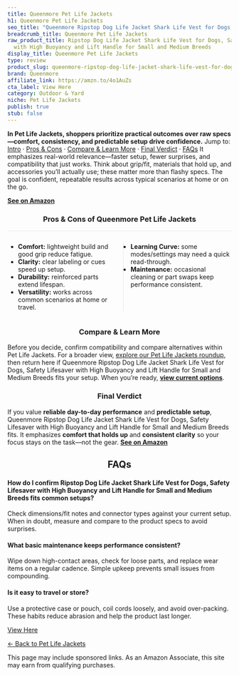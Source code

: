 ```yaml
---
title: Queenmore Pet Life Jackets
h1: Queenmore Pet Life Jackets
seo_title: "Queenmore Ripstop Dog Life Jacket Shark Life Vest for Dogs,\u2026"
breadcrumb_title: Queenmore Pet Life Jackets
raw_product_title: Ripstop Dog Life Jacket Shark Life Vest for Dogs, Safety Lifesaver
  with High Buoyancy and Lift Handle for Small and Medium Breeds
display_title: Queenmore Pet Life Jackets
type: review
product_slug: queenmore-ripstop-dog-life-jacket-shark-life-vest-for-dogs-safety-lifes-fd9e6bb8
brand: Queenmore
affiliate_link: https://amzn.to/4o1AuZs
cta_label: View Here
category: Outdoor & Yard
niche: Pet Life Jackets
publish: true
stub: false
---
```


<div id="intro" class="full-width"><p><strong>In Pet Life Jackets, shoppers prioritize practical outcomes over raw specs&mdash;comfort, consistency, and predictable setup drive confidence.</strong> Jump to: <a href="#intro">Intro</a> · <a href="#pros-cons">Pros &amp; Cons</a> · <a href="#compare-more">Compare &amp; Learn More</a> · <a href="#verdict">Final Verdict</a> · <a href="#faqs">FAQs</a> It emphasizes real-world relevance&mdash;faster setup, fewer surprises, and compatibility that just works. Think about grip/fit, materials that hold up, and accessories you’ll actually use; these matter more than flashy specs. The goal is confident, repeatable results across typical scenarios at home or on the go.</p><p><a href="https://amzn.to/4o1AuZs" rel="nofollow sponsored noopener" target="_blank"><strong>See on Amazon</strong></a></p></div>
<h3 id="pros-cons" style="text-align:center;">Pros &amp; Cons of Queenmore Pet Life Jackets</h3>
<div class="pc-grid" style="display:grid;grid-template-columns:1fr 1fr;gap:16px;border-top:1px solid #e5e7eb;padding-top:12px;">
  <ul>
    <li><strong>Comfort:</strong> lightweight build and good grip reduce fatigue.</li>
    <li><strong>Clarity:</strong> clear labeling or cues speed up setup.</li>
    <li><strong>Durability:</strong> reinforced parts extend lifespan.</li>
    <li><strong>Versatility:</strong> works across common scenarios at home or travel.</li>
  </ul>
  <ul style="border-left:1px solid #e5e7eb;padding-left:16px;">
    <li><strong>Learning Curve:</strong> some modes/settings may need a quick read-through.</li>
    <li><strong>Maintenance:</strong> occasional cleaning or part swaps keep performance consistent.</li>
  </ul>
</div>


<h3 id="compare-more" style="text-align:center;">Compare &amp; Learn More</h3>
<p>Before you decide, confirm compatibility and compare alternatives within Pet Life Jackets. For a broader view, <a href="#">explore our Pet Life Jackets roundup</a>, then return here if Queenmore Ripstop Dog Life Jacket Shark Life Vest for Dogs, Safety Lifesaver with High Buoyancy and Lift Handle for Small and Medium Breeds fits your setup. When you’re ready, <a href="https://amzn.to/4o1AuZs" rel="nofollow sponsored noopener" target="_blank"><strong>view current options</strong></a>.</p>

<h3 id="verdict" style="text-align:center;">Final Verdict</h3>
<p>If you value <strong>reliable day-to-day performance</strong> and <strong>predictable setup</strong>, Queenmore Ripstop Dog Life Jacket Shark Life Vest for Dogs, Safety Lifesaver with High Buoyancy and Lift Handle for Small and Medium Breeds fits. It emphasizes <strong>comfort that holds up</strong> and <strong>consistent clarity</strong> so your focus stays on the task&mdash;not the gear. <a href="https://amzn.to/4o1AuZs" rel="nofollow sponsored noopener" target="_blank"><strong>See on Amazon</strong></a></p>

<h2 id="faqs" style="text-align:center;">FAQs</h2>
<h4><strong>How do I confirm Ripstop Dog Life Jacket Shark Life Vest for Dogs, Safety Lifesaver with High Buoyancy and Lift Handle for Small and Medium Breeds fits common setups?</strong></h4>
<p>Check dimensions/fit notes and connector types against your current setup. When in doubt, measure and compare to the product specs to avoid surprises.</p>
<h4><strong>What basic maintenance keeps performance consistent?</strong></h4>
<p>Wipe down high-contact areas, check for loose parts, and replace wear items on a regular cadence. Simple upkeep prevents small issues from compounding.</p>
<h4><strong>Is it easy to travel or store?</strong></h4>
<p>Use a protective case or pouch, coil cords loosely, and avoid over-packing. These habits reduce abrasion and help the product last longer.</p>

<p><a class="btn" href="https://amzn.to/4o1AuZs" target="_blank" rel="nofollow sponsored noopener">View Here</a></p>
<p><a href="/roundups/outdoor-yard/pet-life-jackets/">← Back to Pet Life Jackets</a></p>
<aside class="disclosure">This page may include sponsored links. As an Amazon Associate, this site may earn from qualifying purchases.</aside>

